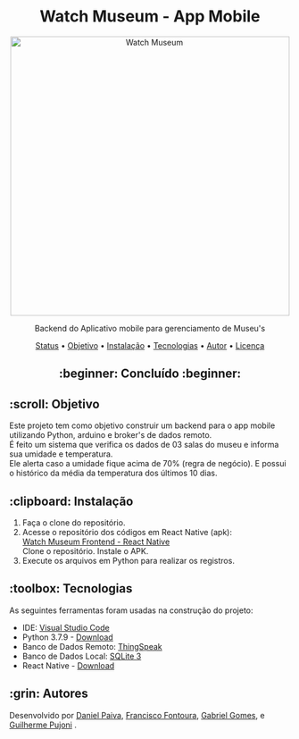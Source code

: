 <h1 align="center">Watch Museum - App Mobile</h1>

<p align="center">
  <a href="#">
    <img src="https://raw.githubusercontent.com/danhpaiva/watch-museum-react-native/main/logo/Watch-Museum.png" width="500" alt="Watch Museum">
  </a>
</p>
<p align="center">
    Backend do Aplicativo mobile para gerenciamento de Museu's
</p>

<p align="center">
 <a href="#status">Status</a> • 
 <a href="#objetivo">Objetivo</a> •
 <a href="#instalacao">Instalação</a> • 
 <a href="#tecnologias">Tecnologias</a> • 
 <a href="#autor">Autor</a> • 
 <a href="#licenca">Licença</a> 
</p>

<h2 align="center" id=status> 
	:beginner: Concluído :beginner:
</h2>

<h2 id=objetivo>:scroll: Objetivo</h2>
Este projeto tem como objetivo construir um backend para o app mobile utilizando Python, arduino e broker's de dados remoto.<br>
É feito um sistema que verifica os dados de 03 salas do museu e informa sua umidade e temperatura.<br>
Ele alerta caso a umidade fique acima de 70% (regra de negócio).
E possui o histórico da média da temperatura dos últimos 10 dias.

<h2 id=instalacao>:clipboard: Instalação</h2>

1. Faça o clone do repositório.
2. Acesse o repositório dos códigos em React Native (apk):<br>
[Watch Museum Frontend - React Native](https://github.com/danhpaiva/watch-museum-react-native)<br>
Clone o repositório. Instale o APK.
3. Execute os arquivos em Python para realizar os registros.<br>

<h2 id=tecnologias>:toolbox: Tecnologias</h2>

As seguintes ferramentas foram usadas na construção do projeto:

- IDE: <a href="https://code.visualstudio.com/">Visual Studio Code</a>
- Python 3.7.9 - <a href="https://www.python.org/downloads/release/python-379/"> Download </a>
- Banco de Dados Remoto: <a href="https://thingspeak.com/">ThingSpeak</a>
- Banco de Dados Local: <a href="https://www.sqlite.org/download.html">SQLite 3</a>
- React Native - <a href="https://reactnative.dev/"> Download </a>

<h2 id=autor>:grin: Autores</h2>

Desenvolvido por <a href="https://www.linkedin.com/in/danhpaiva/" target="_blank">Daniel Paiva</a>,
<a href="https://www.linkedin.com/in/francisco-fontoura/" target="_blank">Francisco Fontoura</a>,
<a href="https://github.com/gab-gomes" target="_blank">Gabriel Gomes</a>, e 
<a href="https://www.linkedin.com/in/guilhermepujoni/" target="_blank">Guilherme Pujoni</a> .